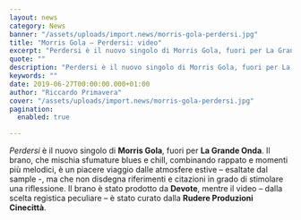 ```yaml
---
layout: news
category: News
banner: "/assets/uploads/import.news/morris-gola-perdersi.jpg"
title: "Morris Gola – Perdersi: video"
excerpt: "Perdersi è il nuovo singolo di Morris Gola, fuori per La Grande Onda. Il brano, che mischia sfumature blues e chill, combinando rappato e momenti più melodici, è un piacere viaggio dalle atmosfere estive – esaltate dal sample -, ma che non disdegna riferimenti e citazioni in grado di stimolare una riflessione. Il brano è [&hellip"
quote: ""
description: "Perdersi è il nuovo singolo di Morris Gola, fuori per La Grande Onda. Il brano, che mischia sfumature blues e chill, combinando rappato e momenti più melodici, è un piacere viaggio dalle atmosfere estive – esaltate dal sample -, ma che non disdegna riferimenti e citazioni in grado di stimolare una riflessione. Il brano è [&hellip"
keywords: ""
date: 2019-06-27T00:00:00.000+01:00
author: "Riccardo Primavera"
cover: "/assets/uploads/import.news/morris-gola-perdersi.jpg"
pagination:
  enabled: true

---
```


_Perdersi_ è il nuovo singolo di **Morris Gola**, fuori per **La Grande Onda**. Il brano, che mischia sfumature blues e chill, combinando rappato e momenti più melodici, è un piacere viaggio dalle atmosfere estive – esaltate dal sample -, ma che non disdegna riferimenti e citazioni in grado di stimolare una riflessione. Il brano è stato prodotto da **Devote**, mentre il video – dalla scelta registica peculiare – è stato curato dalla **Rudere Produzioni Cinecittà**.